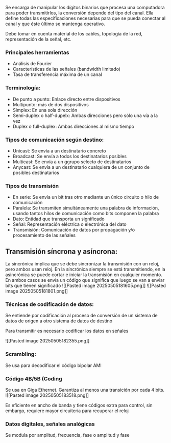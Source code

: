 Se encarga de manipular los dígitos binarios que procesa una computadora para poder transmitirlos, la conversión depende del tipo del canal. Ella define todas las especificaciones necesarias para que se pueda conectar al canal y que éste último se mantenga operativo.

Debe tomar en cuenta material de los cables, topología de la red, representación de la señal, etc.

### Principales herramientas
- Análisis de Fourier
- Características de las señales (bandwidth limitado)
- Tasa de transferencia máxima de un canal

### Terminología:
- De punto a punto: Enlace directo entre dispositivos
- Multipunto: más de dos dispositivos
- Simplex: En una sola dirección
- Semi-duplex o half-dupelx: Ambas direcciones pero sólo una vía a la vez
- Duplex o full-duplex: Ambas direcciones al mismo tiempo

### Tipos de comunicación según destino:
- Unicast: Se envía a un destinatario concreto
- Broadcast: Se envía a todos los destinatarios posibles
- Multicast: Se envía a un ggrupo selecto de destinatarios
- Anycast: Se envía a un destinatario cualquiera de un conjunto de posibles destinatarios

### Tipos de transmisión
- En serie: Se envía un bit tras otro mediante un único circuito o hilo de comunicación
- Paralela: Se transmiten simultáneamente una palabra de información, usando tantos hilos de comunicación como bits componen la palabra
- Dato: Entidad que transporta un significado
- Señal: Representación eléctrica o electrónica del dato
- Transmisión: Comunicación de datos por propagación y/o procesamiento de las señales


## Transmisión síncrona y asíncrona:
La sincrónica implica que se debe sincronizar la transmisión con un reloj, pero ambos usan reloj. En la síncrónica siempre se está transmitiendo, en la asincrónica se puede cortar e iniciar la transmisión en cualquier momento. En ambos casos se envía un código que significa que luego se van a enviar bits que tienen significado
![[Pasted image 20250505181605.png]]
![[Pasted image 20250505181801.png]]

### Técnicas de codificación de datos:
Se entiende por codificación al proceso de conversión de un sistema de datos de origen a otro sistema de datos de destino

Para transmitir es necesario codificar los datos en señales

![[Pasted image 20250505182355.png]]

### Scrambling:
Se usa para decodificar el código bipolar AMI

### Código 4B/5B (Coding
Se usa en Giga Ethernet. Garantiza al menos una transición por cada 4 bits.
![[Pasted image 20250505183518.png]]

Es eficiente en ancho de banda y tiene códigos extra para control, sin embargo, requiere mayor circuitería para recuperar el reloj

### Datos digitales, señales analógicas
Se modula por amplitud, frecuencia, fase o amplitud y fase 